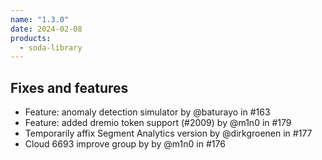 ```yaml
---
name: "1.3.0"
date: 2024-02-08
products:
  - soda-library
---
```


## Fixes and features

* Feature: anomaly detection simulator by @baturayo in #163
* Feature: added dremio token support (#2009) by @m1n0 in #179
* Temporarily affix Segment Analytics version by @dirkgroenen in #177
* Cloud 6693 improve group by by @m1n0 in #176
